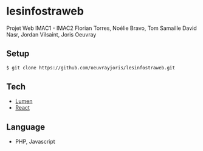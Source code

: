 # lesinfostraweb

Projet Web IMAC1 - IMAC2
Florian Torres, Noélie Bravo, Tom Samaille
David Nasr, Jordan Vilsaint, Joris Oeuvray

## Setup

```sh
$ git clone https://github.com/oeuvrayjoris/lesinfostraweb.git
```

## Tech

* [Lumen]()
* [React]()

## Language

- PHP, Javascript

